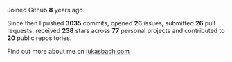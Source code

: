 Joined Github **8** years ago.

Since then I pushed **3035** commits, opened **26** issues, submitted **26** pull requests, received **238** stars across **77** personal projects and contributed to **20** public repositories.

Find out more about me on [lukasbach.com](https://lukasbach.com)
